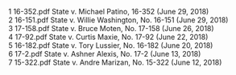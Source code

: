 1	16-352.pdf	State v. Michael Patino, 16-352 (June 29, 2018)  
2	16-151.pdf	State v. Willie Washington, No. 16-151 (June 29, 2018)  
3	17-158.pdf	State v. Bruce Moten, No. 17-158 (June 26, 2018)  
4	17-92.pdf	State v. Curtis Maxie, No. 17-92 (June 22, 2018)  
5	16-182.pdf	State v. Tory Lussier, No. 16-182 (June 20, 2018)  
6	17-2.pdf	State v. Ashner Alexis, No. 17-2 (June 13, 2018)  
7	15-322.pdf	State v. Andre Marizan, No. 15-322 (June 12, 2018)  
